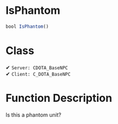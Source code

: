 # IsPhantom
```js
bool IsPhantom()
```
# Class
✔ `Server: CDOTA_BaseNPC`  
✔ `Client: C_DOTA_BaseNPC`  

# Function Description
Is this a phantom unit?
